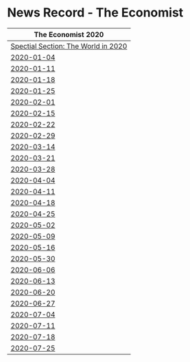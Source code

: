 # News Record - The Economist

| The Economist 2020 |
| ---------- |
|[Spectial Section: The World in 2020](TheWorldin2020)|
| [2020-01-04](2020-01-04) |
| [2020-01-11](2020-01-11) |
| [2020-01-18](2020-01-18) |
| [2020-01-25](2020-01-25) |
| [2020-02-01](2020-02-01) |
| [2020-02-15](2020-02-15) |
| [2020-02-22](2020-02-22) |
| [2020-02-29](2020-02-29) |
| [2020-03-14](2020-03-14) |
| [2020-03-21](2020-03-21) |
| [2020-03-28](2020-03-28) |
| [2020-04-04](2020-04-04) |
| [2020-04-11](2020-04-11) |
| [2020-04-18](2020-04-18) |
| [2020-04-25](2020-04-25) |
| [2020-05-02](2020-05-02) |
| [2020-05-09](2020-05-09) |
| [2020-05-16](2020-05-16) |
| [2020-05-30](2020-05-30) |
| [2020-06-06](2020-06-06) |
| [2020-06-13](2020-06-13) |
| [2020-06-20](2020-06-20) |
| [2020-06-27](2020-06-27) |
| [2020-07-04](2020-07-04) |
| [2020-07-11](2020-07-11) |
| [2020-07-18](2020-07-18) |
| [2020-07-25](2020-07-25) |